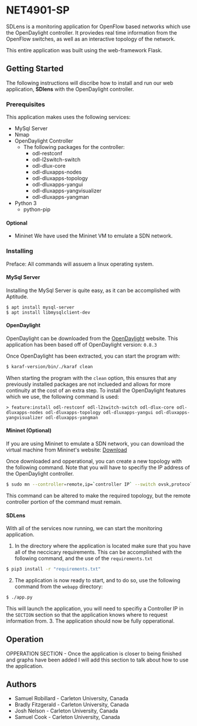 # NET4901-SP
SDLens is a monitoring application for OpenFlow based networks which use the OpenDaylight controller. It proviedes real time information from the OpenFlow switches, as well as an interactive topology of the network.

This entire application was built using the web-framework Flask.

## Getting Started
The following instructions will discribe how to install and run our web application, **SDlens** with the OpenDaylight controller.
### Prerequisites
This application makes uses the following services:
- MySql Server
- Nmap
- OpenDaylight Controller
  - The following packages for the controller:
    - odl-restconf
    - odl-l2switch-switch
    - odl-dlux-core
    - odl-dluxapps-nodes
    - odl-dluxapps-topology
    - odl-dluxapps-yangui
    - odl-dluxapps-yangvisualizer
    - odl-dluxapps-yangman
- Python 3
  - python-pip

#### Optional
- Mininet
We have used the Mininet VM to emulate a SDN network.

### Installing
Preface: All commands will assuem a linux operating system.

#### MySql Server
Installing the MySql Server is quite easy, as it can be accomplished with Aptitude.

```
$ apt install mysql-server
$ apt install libmysqlclient-dev
```

#### OpenDaylight
OpenDaylight can be downloaded from the [OpenDaylight](https://www.opendaylight.org/) website. This application has been based off of OpenDaylight version: `0.8.3`

Once OpenDaylight has been extracted, you can start the program with:

```bash
$ karaf-version/bin/./karaf clean
```

When starting the program with the `clean` option, this ensures that any previously installed packages are not inclueded and allows for more continuity at the cost of an extra step. To install the OpenDaylight features which we use, the following command is used:

```
> feature:install odl-restconf odl-l2switch-switch odl-dlux-core odl-dluxapps-nodes odl-dluxapps-topology odl-dluxapps-yangui odl-dluxapps-yangvisualizer odl-dluxapps-yangman
```

#### Mininet (Optional)
If you are using Mininet to emulate a SDN network, you can download the virtual machine from Mininet's website: [Download](https://github.com/mininet/mininet/wiki/Mininet-VM-Images)

Once downloaded and opperational, you can create a new topology with the following command. Note that you will have to specifiy the IP address of the OpenDaylight controller.

```bash
$ sudo mn --controller=remote,ip=`controller IP` --switch ovsk,protocols=OpenFLow13 --topo Topology of your choice
```

This command can be altered to make the required topology, but the remote controller portion of the command must remain.

#### SDLens
With all of the services now running, we can start the monitoring application.
1. In the directory where the application is located make sure that you have all of the neccicary requirements. This can be accomplished with the following command, and the use of the `requirements.txt`

```bash
$ pip3 install -r "requirements.txt"
```

2. The application is now ready to start, and to do so, use the following command from the `webapp` directory:

```bash
$ ./app.py
```

This will launch the application, you will need to specifiy a Controller IP in the `SECTION` section so that the application knows where to request information from.
3. The application should now be fully opperational.

## Operation
OPPERATION SECTION - Once the application is closer to being finished and graphs have been added I will add this section to talk about how to use the application.

## Authors
- Samuel Robillard - Carleton University, Canada
- Bradly Fitzgerald - Carleton University, Canada
- Josh Nelson - Carleton University, Canada
- Samuel Cook - Carleton University, Canada